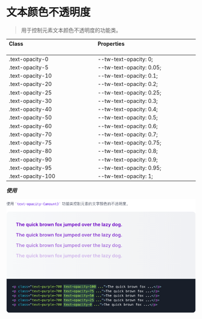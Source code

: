 # 文本颜色不透明度

> 用于控制元素文本颜色不透明度的功能类。

| Class<img width=200/> | Properties<img width=200/> |
| :------ | :------ |
| .text-opacity-0 | --tw-text-opacity: 0; |
| .text-opacity-5 | --tw-text-opacity: 0.05; |
| .text-opacity-10 | --tw-text-opacity: 0.1; |
| .text-opacity-20 | --tw-text-opacity: 0.2; |
| .text-opacity-25 | --tw-text-opacity: 0.25; |
| .text-opacity-30 | --tw-text-opacity: 0.3; |
| .text-opacity-40 | --tw-text-opacity: 0.4; |
| .text-opacity-50 | --tw-text-opacity: 0.5; |
| .text-opacity-60 | --tw-text-opacity: 0.6; |
| .text-opacity-70 | --tw-text-opacity: 0.7; |
| .text-opacity-75 | --tw-text-opacity: 0.75; |
| .text-opacity-80 | --tw-text-opacity: 0.8; |
| .text-opacity-90 | --tw-text-opacity: 0.9; |
| .text-opacity-95 | --tw-text-opacity: 0.95; |
| .text-opacity-100 | --tw-text-opacity: 1; |


***使用***

<img src="../css/assets/7471617343377_.pic_hd.jpg">
